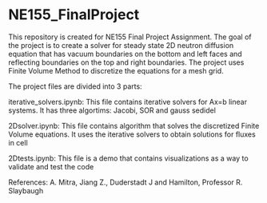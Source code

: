 # NE155_FinalProject

This repository is created for NE155 Final Project Assignment. The goal of the project is to create a solver for steady state 2D neutron diffusion equation that has vacuum boundaries on the bottom and left faces and reflecting boundaries on the top and right boundaries. The project uses Finite Volume Method to discretize the equations for a mesh grid. 

The project files are divided into 3 parts:

iterative_solvers.ipynb: This file contains iterative solvers for Ax=b linear systems. It has three algortims: Jacobi, SOR and gauss sedidel

2Dsolver.ipynb: This file contains algorithm that solves the discretized Finite Volume equations. It uses the iterative solvers to obtain solutions for fluxes in cell

2Dtests.ipynb: This file is a demo that contains visualizations as a way to validate and test the code

References: A. Mitra, Jiang Z., Duderstadt J and Hamilton, Professor R. Slaybaugh  


